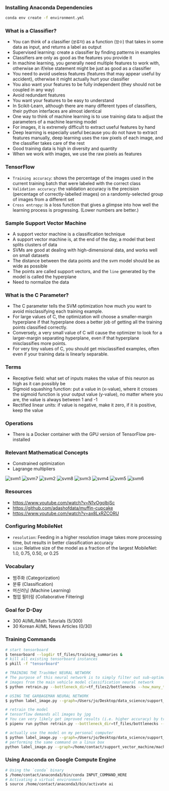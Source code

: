 ### Installing Anaconda Dependencies

```bash
conda env create -f environment.yml
```

### What is a Classifier?

* You can think of a classifier (`분류자`) as a function (`함수`) that takes in some data as input, and returns a label as output
* Supervised learning: create a classifier by finding patterns in examples
* Classifiers are only as good as the features you provide it
* In machine learning, you generally need multiple features to work with, otherwise an if/else statement might be just as good as a classifier
* You need to avoid useless features (features that may appear useful by accident), otherwise it might actually hurt your classifier
* You also want your features to be fully independent (they should not be coupled in any way)
* Avoid redundant features
* You want your features to be easy to understand
* In Scikit-Learn, although there are many different types of classifiers, their python interfaces are almost identical
* One way to think of machine learning is to use training data to adjust the parameters of a machine learning model
* For images, it is extremely difficult to extract useful features by hand
* Deep learning is especially useful because you do not have to extract features manually, deep learning uses the raw pixels of each image, and the classifier takes care of the rest
* Good training data is high in diversity and quantity
* When we work with images, we use the raw pixels as features

### TensorFlow

* `Training accuracy`: shows the percentage of the images used in the current training batch that were labeled with the correct class
* `Validation accuracy`: the validation accuracy is the precision (percentage of correctly-labelled images) on a randomly-selected group of images from a different set
* `Cross entropy`: is a loss function that gives a glimpse into how well the learning process is progressing. (Lower numbers are better.)

### Sample Support Vector Machine

* A support vector machine is a classification technique
* A support vector machine is, at the end of the day, a model that best splits clusters of data
* SVMs are good at dealing with high-dimensional data, and works well on small datasets
* The distance between the data points and the svm model should be as wide as possible
* The points are called support vectors, and the `line` generated by the model is called the hyperplane
* Need to normalize the data

### What is the C Parameter?

* The C parameter tells the SVM optimization how much you want to avoid misclassifying each training example.
* For large values of C, the optimization will choose a smaller-margin hyperplane if that hyperplane does a better job of getting all the training points classified correctly.
* Conversely, a very small value of C will cause the optimizer to look for a larger-margin separating hyperplane, even if that hyperplane misclassifies more points.
* For very tiny values of C, you should get misclassified examples, often even if your training data is linearly separable.

### Terms

* Receptive field: what set of inputs makes the value of this neuron as high as it can possibly be
* Sigmoid squashing function: put a value in (x-value), where it crosses the sigmoid function is your output value (y-value), no matter where you are, the value is always between 1 and -1
* Rectified linear units: if value is negative, make it zero, if it is positive, keep the value

### Operations

* There is a Docker container with the GPU version of TensorFlow pre-installed

### Relevant Mathematical Concepts

* Constrained optimization
* Lagrange multipliers

![svm1](images/svm1.png)
![svm7](images/svm7.png)
![svm2](images/svm2.png)
![svm8](images/svm8.png)
![svm3](images/svm3.png)
![svm4](images/svm4.png)
![svm5](images/svm5.png)
![svm6](images/svm6.png)

### Resources

* https://www.youtube.com/watch?v=N1vOgolbjSc
* https://github.com/adashofdata/muffin-cupcake
* https://www.youtube.com/watch?v=ax8LxRZCORU

### Configuring MobileNet

* `resolution`: Feeding in a higher resolution image takes more processing time, but results in better classification accuracy
* `size`: Relative size of the model as a fraction of the largest MobileNet: 1.0, 0.75, 0.50, or 0.25

### Vocabulary

* 범주화 (Categorization)
* 분류 (Classification)
* 머신러닝 (Machine Learning)
* 협업 필터링 (Collaborative Filtering)

### Goal for D-Day

* 300 AI/ML/Math Tutorials (5/300)
* 30 Korean AI/ML News Articles (0/30)

### Training Commands

```bash
# start tensorboard
$ tensorboard --logdir tf_files/training_summaries &
# kill all existing tensorboard instances
$ pkill -f "tensorboard"
```

```bash
# TRAINING THE TrashNet NEURAL NETWORK
# The purpose of this neural network is to simply filter out sub-optimal
# images from the main vehicle model classification neural network
$ python retrain.py --bottleneck_dir=tf_files2/bottlenecks --how_many_training_steps=4000 --model_dir=tf_files2/models/ --summaries_dir=tf_files2/training_summaries/"${ARCHITECTURE}" --output_graph=tf_files2/retrained_graph.pb --output_labels=tf_files2/retrained_labels.txt --architecture="${ARCHITECTURE}" --image_dir=tf_files2/training_dataset
```

```bash
# USING THE GARBAGEMAN NEURAL NETWORK
$ python label_image.py --graph=/Users/jo/Desktop/data_science/support_vector_machine/machine_learning_recipes/tf_files2/retrained_graph.pb --labels=/Users/jo/Desktop/data_science/support_vector_machine/machine_learning_recipes/tf_files2/retrained_labels.txt --input_layer=Placeholder --output_layer=final_result --image=/Users/jo/Desktop/data_science/support_vector_machine/machine_learning_recipes/test_data/test.jpg
```

```bash
# retrain the model
# tensorflow demands all images by jpg
# You can very likely get improved results (i.e. higher accuracy) by training for longer (how_many_training_steps)
$ pipenv run python retrain.py --bottleneck_dir=tf_files/bottlenecks --how_many_training_steps=4000 --model_dir=tf_files/models/ --summaries_dir=tf_files/training_summaries/"${ARCHITECTURE}" --output_graph=tf_files/retrained_graph.pb --output_labels=tf_files/retrained_labels.txt --architecture="${ARCHITECTURE}" --image_dir=tf_files/flower_photos
```

```bash
# actually use the model on my personal computer
$ python label_image.py --graph=/Users/jo/Desktop/data_science/support_vector_machine/machine_learning_recipes/tf_files/retrained_graph.pb --labels=/Users/jo/Desktop/data_science/support_vector_machine/machine_learning_recipes/tf_files/retrained_labels.txt --input_layer=Placeholder --output_layer=final_result --image=/Users/jo/Desktop/data_science/support_vector_machine/machine_learning_recipes/test_data/test.jpg
# performing the same command on a linux box
python label_image.py --graph=/home/contact/support_vector_machine/machine_learning_recipes/tf_files/retrained_graph.pb --labels=/home/contact/support_vector_machine/machine_learning_recipes/tf_files/retrained_labels.txt --input_layer=Placeholder --output_layer=final_result --image=/home/contact/support_vector_machine/machine_learning_recipes/test_data/test.jpg
```

### Using Anaconda on Google Compute Engine

```bash
# Using the `conda` binary
$ /home/contact/anaconda3/bin/conda INPUT_COMMAND_HERE
# Activating a virtual environment
$ source /home/contact/anaconda3/bin/activate ai
```

